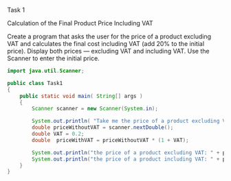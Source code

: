 Task 1

Calculation of the Final Product Price Including VAT

Create a program that asks the user for the price of a product excluding VAT and calculates the final cost including VAT (add 20% to the initial price). Display both prices — excluding VAT and including VAT. Use the Scanner to enter the initial price.

```java
import java.util.Scanner;

public class Task1
{
    public static void main( String[] args )
    {
        Scanner scanner = new Scanner(System.in);

        System.out.println( "Take me the price of a product excluding VAT: " );
        double priceWithoutVAT = scanner.nextDouble();
        double VAT = 0.2;
        double  priceWithVAT = priceWithoutVAT * (1 + VAT);

        System.out.println("the price of a product excluding VAT: " + priceWithoutVAT);
        System.out.println("the price of a product including VAT: " + priceWithVAT);
    }
}
```
